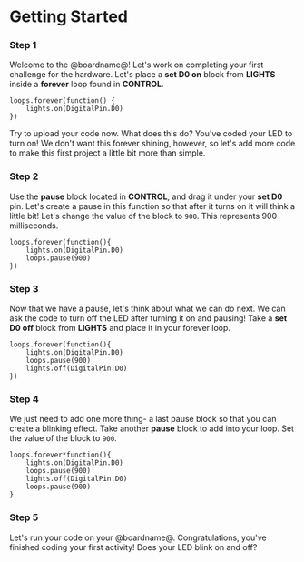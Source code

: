 # Getting Started 

### Step 1 

Welcome to the @boardname@! Let's work on completing your first challenge for the hardware. Let's place  a **set D0 on** block from **LIGHTS** inside a **forever** loop found in **CONTROL**. 

```blocks 
loops.forever(function() {
    lights.on(DigitalPin.D0)
})
``` 
Try to upload your code now. What does this do?
You've coded your LED to turn on! 
We don't want this forever shining, however, so let's add more code to make this first project a little bit more than simple. 

### Step 2 

Use the **pause** block located in **CONTROL**, and drag it under your **set D0** pin. Let's create a pause in this function so that after it turns on it will think a little bit! Let's change the value of the block to ``900``. This represents 900 milliseconds. 

```blocks 
loops.forever(function(){
    lights.on(DigitalPin.D0)
    loops.pause(900)
})
``` 

### Step 3 

Now that we have a pause, let's think about what we can do next. We can ask the code to turn off the LED after turning it on and pausing! Take a **set D0 off** block from **LIGHTS** and place it in your forever loop. 

```blocks 
loops.forever(function(){
    lights.on(DigitalPin.D0)
    loops.pause(900)
    lights.off(DigitalPin.D0)
})
```

### Step 4 

We just need to add one more thing- a last pause block so that you can create a blinking effect. Take another **pause** block to add into your loop. Set the value of the block to ``900``. 

```blocks 
loops.forever*function(){
    lights.on(DigitalPin.D0)
    loops.pause(900)
    lights.off(DigitalPin.D0)
    loops.pause(900)
}
``` 

### Step 5 

Let's run your code on your @boardname@. Congratulations, you've finished coding your first activity! Does your LED blink on and off?